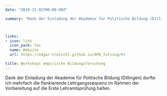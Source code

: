 ```yaml
---
date: "2019-11-01T00:00:00Z"

summary: "Dank der Einladung der Akademie für Politische Bildung (Dillingen) durft ich mehrfach die flankierende Lehrgangssequenz ..."



links:
- icon: link
  icon_pack: fas
  name: Website
  url: https://edgar-treischl.github.io/APB_Tutzing/#1

title: Workshops empirische Bildungsforschung 
---
```


Dank der Einladung der Akademie für Politische Bildung (Dillingen) durfte ich mehrfach die flankierende Lehrgangssequenz im Rahmen der Vorbereitung auf die Erste Lehramtsprüfung halten.
